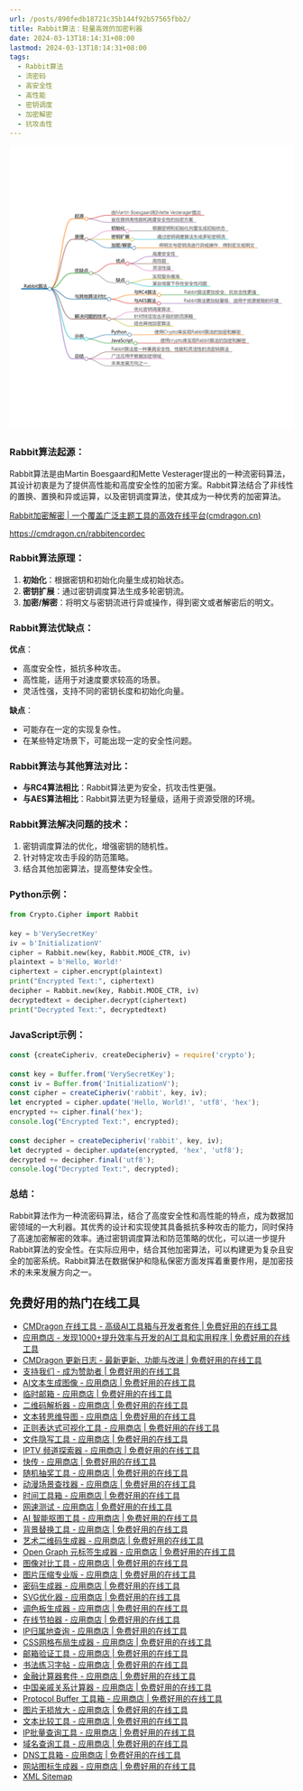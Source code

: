 ```yaml
---
url: /posts/890fedb18721c35b144f92b57565fbb2/
title: Rabbit算法：轻量高效的加密利器
date: 2024-03-13T18:14:31+08:00
lastmod: 2024-03-13T18:14:31+08:00
tags:
  - Rabbit算法
  - 流密码
  - 高安全性
  - 高性能
  - 密钥调度
  - 加密解密
  - 抗攻击性
---
```



<img src="/images/2024_03_13 18_15_43.png" title="2024_03_13 18_15_43.png" alt="2024_03_13 18_15_43.png"/>

### Rabbit算法起源：

Rabbit算法是由Martin Boesgaard和Mette
Vesterager提出的一种流密码算法，其设计初衷是为了提供高性能和高度安全性的加密方案。Rabbit算法结合了非线性的置换、置换和异或运算，以及密钥调度算法，使其成为一种优秀的加密算法。

[Rabbit加密解密 | 一个覆盖广泛主题工具的高效在线平台(cmdragon.cn)](https://cmdragon.cn/rabbitencordec)

https://cmdragon.cn/rabbitencordec

### Rabbit算法原理：

1. **初始化**：根据密钥和初始化向量生成初始状态。
2. **密钥扩展**：通过密钥调度算法生成多轮密钥流。
3. **加密/解密**：将明文与密钥流进行异或操作，得到密文或者解密后的明文。

### Rabbit算法优缺点：

**优点**：

- 高度安全性，抵抗多种攻击。
- 高性能，适用于对速度要求较高的场景。
- 灵活性强，支持不同的密钥长度和初始化向量。

**缺点**：

- 可能存在一定的实现复杂性。
- 在某些特定场景下，可能出现一定的安全性问题。

### Rabbit算法与其他算法对比：

- **与RC4算法相比**：Rabbit算法更为安全，抗攻击性更强。
- **与AES算法相比**：Rabbit算法更为轻量级，适用于资源受限的环境。

### Rabbit算法解决问题的技术：

1. 密钥调度算法的优化，增强密钥的随机性。
2. 针对特定攻击手段的防范策略。
3. 结合其他加密算法，提高整体安全性。

### Python示例：

```python
from Crypto.Cipher import Rabbit

key = b'VerySecretKey'
iv = b'InitializationV'
cipher = Rabbit.new(key, Rabbit.MODE_CTR, iv)
plaintext = b'Hello, World!'
ciphertext = cipher.encrypt(plaintext)
print("Encrypted Text:", ciphertext)
decipher = Rabbit.new(key, Rabbit.MODE_CTR, iv)
decryptedtext = decipher.decrypt(ciphertext)
print("Decrypted Text:", decryptedtext)
```

### JavaScript示例：

```javascript
const {createCipheriv, createDecipheriv} = require('crypto');

const key = Buffer.from('VerySecretKey');
const iv = Buffer.from('InitializationV');
const cipher = createCipheriv('rabbit', key, iv);
let encrypted = cipher.update('Hello, World!', 'utf8', 'hex');
encrypted += cipher.final('hex');
console.log("Encrypted Text:", encrypted);

const decipher = createDecipheriv('rabbit', key, iv);
let decrypted = decipher.update(encrypted, 'hex', 'utf8');
decrypted += decipher.final('utf8');
console.log("Decrypted Text:", decrypted);
```

### 总结：

Rabbit算法作为一种流密码算法，结合了高度安全性和高性能的特点，成为数据加密领域的一大利器。其优秀的设计和实现使其具备抵抗多种攻击的能力，同时保持了高速加密解密的效率。通过密钥调度算法和防范策略的优化，可以进一步提升Rabbit算法的安全性。在实际应用中，结合其他加密算法，可以构建更为复杂且安全的加密系统。Rabbit算法在数据保护和隐私保密方面发挥着重要作用，是加密技术的未来发展方向之一。

## 免费好用的热门在线工具

- [CMDragon 在线工具 - 高级AI工具箱与开发者套件 | 免费好用的在线工具](https://tools.cmdragon.cn/zh)
- [应用商店 - 发现1000+提升效率与开发的AI工具和实用程序 | 免费好用的在线工具](https://tools.cmdragon.cn/zh/apps?category=trending)
- [CMDragon 更新日志 - 最新更新、功能与改进 | 免费好用的在线工具](https://tools.cmdragon.cn/zh/changelog)
- [支持我们 - 成为赞助者 | 免费好用的在线工具](https://tools.cmdragon.cn/zh/sponsor)
- [AI文本生成图像 - 应用商店 | 免费好用的在线工具](https://tools.cmdragon.cn/zh/apps/text-to-image-ai)
- [临时邮箱 - 应用商店 | 免费好用的在线工具](https://tools.cmdragon.cn/zh/apps/temp-email)
- [二维码解析器 - 应用商店 | 免费好用的在线工具](https://tools.cmdragon.cn/zh/apps/qrcode-parser)
- [文本转思维导图 - 应用商店 | 免费好用的在线工具](https://tools.cmdragon.cn/zh/apps/text-to-mindmap)
- [正则表达式可视化工具 - 应用商店 | 免费好用的在线工具](https://tools.cmdragon.cn/zh/apps/regex-visualizer)
- [文件隐写工具 - 应用商店 | 免费好用的在线工具](https://tools.cmdragon.cn/zh/apps/steganography-tool)
- [IPTV 频道探索器 - 应用商店 | 免费好用的在线工具](https://tools.cmdragon.cn/zh/apps/iptv-explorer)
- [快传 - 应用商店 | 免费好用的在线工具](https://tools.cmdragon.cn/zh/apps/snapdrop)
- [随机抽奖工具 - 应用商店 | 免费好用的在线工具](https://tools.cmdragon.cn/zh/apps/lucky-draw)
- [动漫场景查找器 - 应用商店 | 免费好用的在线工具](https://tools.cmdragon.cn/zh/apps/anime-scene-finder)
- [时间工具箱 - 应用商店 | 免费好用的在线工具](https://tools.cmdragon.cn/zh/apps/time-toolkit)
- [网速测试 - 应用商店 | 免费好用的在线工具](https://tools.cmdragon.cn/zh/apps/speed-test)
- [AI 智能抠图工具 - 应用商店 | 免费好用的在线工具](https://tools.cmdragon.cn/zh/apps/background-remover)
- [背景替换工具 - 应用商店 | 免费好用的在线工具](https://tools.cmdragon.cn/zh/apps/background-replacer)
- [艺术二维码生成器 - 应用商店 | 免费好用的在线工具](https://tools.cmdragon.cn/zh/apps/artistic-qrcode)
- [Open Graph 元标签生成器 - 应用商店 | 免费好用的在线工具](https://tools.cmdragon.cn/zh/apps/open-graph-generator)
- [图像对比工具 - 应用商店 | 免费好用的在线工具](https://tools.cmdragon.cn/zh/apps/image-comparison)
- [图片压缩专业版 - 应用商店 | 免费好用的在线工具](https://tools.cmdragon.cn/zh/apps/image-compressor)
- [密码生成器 - 应用商店 | 免费好用的在线工具](https://tools.cmdragon.cn/zh/apps/password-generator)
- [SVG优化器 - 应用商店 | 免费好用的在线工具](https://tools.cmdragon.cn/zh/apps/svg-optimizer)
- [调色板生成器 - 应用商店 | 免费好用的在线工具](https://tools.cmdragon.cn/zh/apps/color-palette)
- [在线节拍器 - 应用商店 | 免费好用的在线工具](https://tools.cmdragon.cn/zh/apps/online-metronome)
- [IP归属地查询 - 应用商店 | 免费好用的在线工具](https://tools.cmdragon.cn/zh/apps/ip-geolocation)
- [CSS网格布局生成器 - 应用商店 | 免费好用的在线工具](https://tools.cmdragon.cn/zh/apps/css-grid-layout)
- [邮箱验证工具 - 应用商店 | 免费好用的在线工具](https://tools.cmdragon.cn/zh/apps/email-validator)
- [书法练习字帖 - 应用商店 | 免费好用的在线工具](https://tools.cmdragon.cn/zh/apps/calligraphy-practice)
- [金融计算器套件 - 应用商店 | 免费好用的在线工具](https://tools.cmdragon.cn/zh/apps/finance-calculator-suite)
- [中国亲戚关系计算器 - 应用商店 | 免费好用的在线工具](https://tools.cmdragon.cn/zh/apps/chinese-kinship-calculator)
- [Protocol Buffer 工具箱 - 应用商店 | 免费好用的在线工具](https://tools.cmdragon.cn/zh/apps/protobuf-toolkit)
- [图片无损放大 - 应用商店 | 免费好用的在线工具](https://tools.cmdragon.cn/zh/apps/image-upscaler)
- [文本比较工具 - 应用商店 | 免费好用的在线工具](https://tools.cmdragon.cn/zh/apps/text-compare)
- [IP批量查询工具 - 应用商店 | 免费好用的在线工具](https://tools.cmdragon.cn/zh/apps/ip-batch-lookup)
- [域名查询工具 - 应用商店 | 免费好用的在线工具](https://tools.cmdragon.cn/zh/apps/domain-finder)
- [DNS工具箱 - 应用商店 | 免费好用的在线工具](https://tools.cmdragon.cn/zh/apps/dns-toolkit)
- [网站图标生成器 - 应用商店 | 免费好用的在线工具](https://tools.cmdragon.cn/zh/apps/favicon-generator)
- [XML Sitemap](https://tools.cmdragon.cn/sitemap_index.xml)
